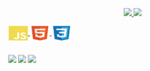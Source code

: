 
<div align="center">
  <a href="https://github.com/thiagocavagna">
  <!--<img height="130em" src="https://github-readme-stats.vercel.app/api?username=thiagocavagna&show_icons=true&theme=dark&include_all_commits=true&count_private=true"/>
 -->
    <img height="130em" src="https://github-readme-stats.vercel.app/api?username=thiagocavagna&show_icons=true&theme=dark&count_private=true"/>
 <!-- <img height="130em" src="https://github-readme-stats.vercel.app/api/top-langs/?username=thiagocavagna&layout=compact&langs_count=7&theme=dark"/> -->
    <img height="130em" src="https://github-readme-stats.vercel.app/api/top-langs/?username=thiagocavagna&layout=compact&theme=dark"/>
</div>
  
  <div style="display: inline_block"><br>
  <img align="center" alt="Js" height="30" width="40" src="https://raw.githubusercontent.com/devicons/devicon/master/icons/javascript/javascript-plain.svg">
  <img align="center" alt="HTML" height="30" width="40" src="https://raw.githubusercontent.com/devicons/devicon/master/icons/html5/html5-original.svg">
  <img align="center" alt="CSS" height="30" width="40" src="https://raw.githubusercontent.com/devicons/devicon/master/icons/css3/css3-original.svg">
  <!--<img align="center" alt="Python" height="30" width="40" src="https://raw.githubusercontent.com/devicons/devicon/master/icons/python/python-original.svg">-->

</div>
  
  ##
  
  <div> 
  <a href="https://instagram.com/thiagocavagna" target="_blank"><img src="https://img.shields.io/badge/-Instagram-%23E4405F?style=for-the-badge&logo=instagram&logoColor=white" target="_blank"></a>
  <a href = "mailto:thiagocavagna@gmail.com"><img src="https://img.shields.io/badge/-Gmail-%23333?style=for-the-badge&logo=gmail&logoColor=white" target="_blank"></a>
  <a href="https://www.linkedin.com/in/thiago-cavagna-9581101a9/" target="_blank"><img src="https://img.shields.io/badge/-LinkedIn-%230077B5?style=for-the-badge&logo=linkedin&logoColor=white" target="_blank"></a> 
  </div>
